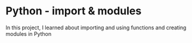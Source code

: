 
# Python - import & modules

In this project, I learned about importing and using functions and creating
modules in Python
